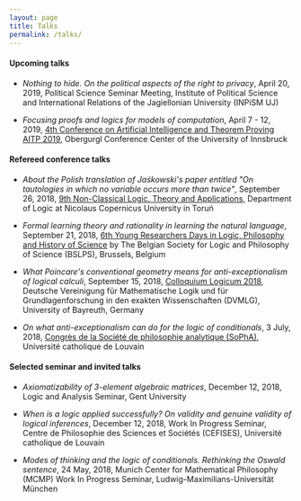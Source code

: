 ```yaml
---
layout: page
title: Talks
permalink: /talks/
---
```


#### Upcoming talks

- _Nothing to hide. On the political aspects of the right to privacy_, April 20, 2019, Political Science Seminar Meeting, Institute of Political Science and International Relations of the Jagiellonian University (INPiSM UJ)

- _Focusing proofs and logics for models of computation_, April 7 - 12, 2019, [4th Conference on Artificial Intelligence and Theorem Proving AITP 2019](http://aitp-conference.org/2019/), Obergurgl Conference Center of the University of Innsbruck


#### Refereed conference talks

- _About the Polish translation of Jaśkowski's paper entitled "On tautologies in which no variable occurs more than twice"_, September 26, 2018, [9th Non-Classical Logic. Theory and Applications](http://ncl.umk.pl/LNK18/lnk18_en.html), Department of Logic at Nicolaus Copernicus University in Toruń

- _Formal learning theory and rationality in learning the natural language_, September 21, 2018, [6th Young Researchers Days in Logic, Philosophy and History of Science](http://www.bslps.be/YRD6.html) by The Belgian Society for Logic and Philosophy of Science (BSLPS), Brussels, Belgium

- _What Poincare's conventional geometry means for anti-exceptionalism of logical calculi_, September 15, 2018, [Colloquium Logicum 2018](https://www.cl2018.uni-bayreuth.de/en/), Deutsche Vereinigung für Mathematische Logik und für Grundlagenforschung in den exakten Wissenschaften (DVMLG), University of Bayreuth, Germany


- _On what anti-exceptionalism can do for the logic of conditionals_, 3 July, 2018, [Congrès de la Société de philosophie analytique (SoPhA)](https://sopha2018.sciencesconf.org/), Université catholique de Louvain


#### Selected seminar and invited talks

- _Axiomatizability of 3-element algebraic matrices_, December 12, 2018, Logic and Analysis Seminar, Gent University

- _When is a logic applied successfully? On validity and genuine validity of logical inferences_, December 12, 2018, Work In Progress Seminar, Centre de Philosophie des Sciences et Sociétés (CEFISES), Université catholique de Louvain

- _Modes of thinking and the logic of conditionals. Rethinking the Oswald sentence_, 24 May, 2018, Munich Center for Mathematical Philosophy (MCMP) Work In Progress Seminar, Ludwig-Maximilians-Universität München 

